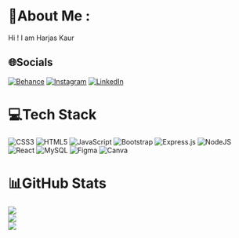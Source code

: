 # 💫About Me :

Hi ! I am Harjas Kaur

## 🌐Socials
[![Behance](https://img.shields.io/badge/Behance-1769ff?logo=behance&logoColor=white)](https://behance.net/harjaskaurratol) [![Instagram](https://img.shields.io/badge/Instagram-%23E4405F.svg?logo=Instagram&logoColor=white)](https://instagram.com/harjass.ratol) [![LinkedIn](https://img.shields.io/badge/LinkedIn-%230077B5.svg?logo=linkedin&logoColor=white)](https://linkedin.com/in/harjaskaurratol)

# 💻Tech Stack
![CSS3](https://img.shields.io/badge/css3-%231572B6.svg?style=for-the-badge&logo=css3&logoColor=white) ![HTML5](https://img.shields.io/badge/html5-%23E34F26.svg?style=for-the-badge&logo=html5&logoColor=white) ![JavaScript](https://img.shields.io/badge/javascript-%23323330.svg?style=for-the-badge&logo=javascript&logoColor=%23F7DF1E) ![Bootstrap](https://img.shields.io/badge/bootstrap-%23563D7C.svg?style=for-the-badge&logo=bootstrap&logoColor=white) ![Express.js](https://img.shields.io/badge/express.js-%23404d59.svg?style=for-the-badge&logo=express&logoColor=%2361DAFB) ![NodeJS](https://img.shields.io/badge/node.js-6DA55F?style=for-the-badge&logo=node.js&logoColor=white) ![React](https://img.shields.io/badge/react-%2320232a.svg?style=for-the-badge&logo=react&logoColor=%2361DAFB) ![MySQL](https://img.shields.io/badge/mysql-%2300f.svg?style=for-the-badge&logo=mysql&logoColor=white) 	![Figma](https://img.shields.io/badge/figma-%23F24E1E.svg?style=for-the-badge&logo=figma&logoColor=white) ![Canva](https://img.shields.io/badge/Canva-%2300C4CC.svg?style=for-the-badge&logo=Canva&logoColor=white)
# 📊GitHub Stats 
![](https://github-readme-stats.vercel.app/api?username=harjaskaur&theme=radical&hide_border=false&include_all_commits=false&count_private=false)<br/>
![](https://github-readme-streak-stats.herokuapp.com/?user=harjaskaur&theme=radical&hide_border=false)<br/>
![](https://github-readme-stats.vercel.app/api/top-langs/?username=harjaskaur&theme=radical&hide_border=false&include_all_commits=false&count_private=false&layout=compact)
